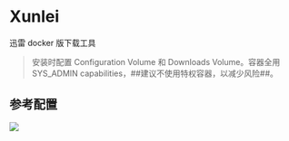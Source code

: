 # Xunlei

迅雷 docker 版下载工具

>安装时配置 Configuration Volume 和 Downloads Volume。容器全用 SYS_ADMIN capabilities，##建议不使用特权容器，以减少风险##。

## 参考配置

![](https://ghproxy.com/https://raw.githubusercontent.com/qwerty00007/xchart/main/assets/xunlei_readme.jpg)
